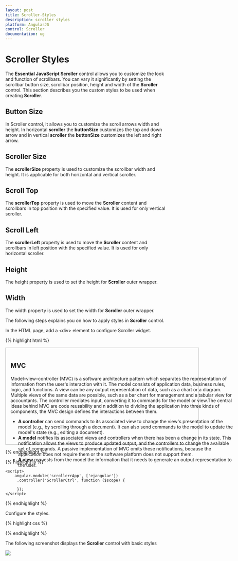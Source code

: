 ```yaml
---
layout: post
title: Scroller-Styles
description: scroller styles
platform: AngularJS
control: Scroller
documentation: ug
---
```


# Scroller Styles

The **Essential JavaScript Scroller** control allows you to customize the look and function of scrollbars. You can vary it significantly by setting the scrollbar button size, scrollbar position, height and width of the **Scroller** control. This section describes you the custom styles to be used when creating **Scroller**.

## Button Size

In Scroller control, it allows you to customize the scroll arrows width and height. In horizontal **scroller** the **buttonSize** customizes the top and down arrow and in vertical **scroller** the **buttonSize** customizes the left and right arrow.

## Scroller Size

The **scrollerSize** property is used to customize the scrollbar width and height. It is applicable for both horizontal and vertical scroller.

## Scroll Top

The **scrollerTop** property is used to move the **Scroller** content and scrollbars in top position with the specified value. It is used for only vertical scroller.

## Scroll Left

The **scrollerLeft** property is used to move the **Scroller** content and scrollbars in left position with the specified value. It is used for only horizontal scroller.

## Height

The height property is used to set the height for **Scroller** outer wrapper.

## Width

The width property is used to set the width for **Scroller** outer wrapper.

The following steps explains you on how to apply styles in **Scroller** control. 

In the HTML page, add a &lt;div&gt; element to configure Scroller widget.

{% highlight html %}

<div class="control">
        <div id="scrollcontent" ej-scroller e-height="300" e-width="600" e-scrolltop="10" e-scrollleft="20" e-buttonsize="20">
            <div>
                <div class="sampleContent">
                    <h3 style="font-size: 20px;">MVC</h3>
                    <div>
                        <p>
                            Model–view–controller (MVC) is a software architecture pattern which separates the
                                 representation of information from the user's interaction with it.
                                 The model consists of application data, business rules, logic, and functions. A view can be any
                                 output representation of data, such as a chart or a diagram. Multiple views of the same data 
                                 are possible, such as a bar chart for management and a tabular view for accountants. 
                                 The controller mediates input, converting it to commands for the model or view.The central 
                                 ideas behind MVC are code reusability and n addition to dividing the application into three 
                                 kinds of components, the MVC design defines the interactions between them.
                        </p>
                        <ul>
                            <li>
                                <b>A controller </b>can send commands to its associated view to change the view's presentation of the model (e.g., by scrolling through a document). 
                                    It can also send commands to the model to update the model's state (e.g., editing a document).
                            </li>
                            <li>
                                <b>A model</b> notifies its associated views and controllers when there has been a change in its state. This notification allows the views to produce updated output, and the controllers to change the available set of commands. 
                                    A passive implementation of MVC omits these notifications, because the application does not require them or the software platform does not support them.
                            </li>
                            <li>
                                <b>A view</b> requests from the model the information that it needs to generate an output representation to the user.
                            </li>
                        </ul>
                    </div>
                </div>
            </div>
        </div>
    </div>


{% endhighlight %}

{% highlight js %}

    <script>
        angular.module('scrollerrApp', ['ejangular'])
         .controller('ScrollerCtrl', function ($scope) {

         });
    </script>
{% endhighlight %}


Configure the styles.

{% highlight css %}

<style type="text/css">
        .control {
            border: 1px solid #bbbcbb;
            width: 600px;
            margin: 0 auto;
            height: 300px;
        }
        .sampleContent {
            width: 700px;
            padding:15px;
        }
</style>

{% endhighlight %}



The following screenshot displays the **Scroller** control with basic styles

![](/js/Scroller/Scroller-Styles_images/Scroller-Styles_img1.png)

